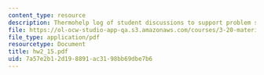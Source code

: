 ```yaml
---
content_type: resource
description: Thermohelp log of student discussions to support problem sets.
file: https://ol-ocw-studio-app-qa.s3.amazonaws.com/courses/3-20-materials-at-equilibrium-sma-5111-fall-2003/7a57e2b12d198891ac3198bb69dbe7b6_hw2_15.pdf
file_type: application/pdf
resourcetype: Document
title: hw2_15.pdf
uid: 7a57e2b1-2d19-8891-ac31-98bb69dbe7b6
---
```

